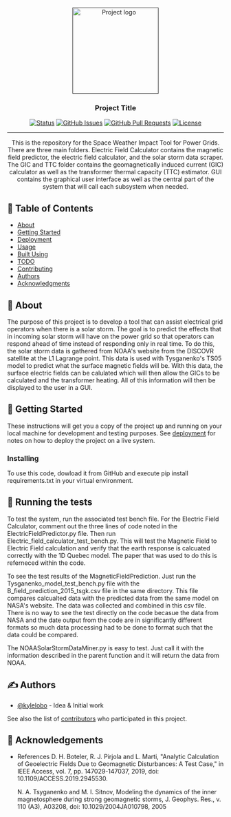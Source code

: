 <p align="center">
  <a href="" rel="noopener">
 <img width=200px height=200px src="https://i.imgur.com/6wj0hh6.jpg" alt="Project logo"></a>
</p>

<h3 align="center">Project Title</h3>

<div align="center">

[![Status](https://img.shields.io/badge/status-active-success.svg)]()
[![GitHub Issues](https://img.shields.io/github/issues/kylelobo/The-Documentation-Compendium.svg)](https://github.com/kylelobo/The-Documentation-Compendium/issues)
[![GitHub Pull Requests](https://img.shields.io/github/issues-pr/kylelobo/The-Documentation-Compendium.svg)](https://github.com/kylelobo/The-Documentation-Compendium/pulls)
[![License](https://img.shields.io/badge/license-MIT-blue.svg)](/LICENSE)

</div>

---

<p align="center"> This is the repository for the Space Weather Impact Tool for Power Grids. There are three main folders. Electric Field Calculator contains the magnetic field predictor, the electric field calculator, and the solar storm data scraper. The GIC and TTC folder contains the geomagnetically induced current (GIC) calculator as well as the transformer thermal capacity (TTC) estimator. GUI contains the graphical user interface as well as the central part of the system that will call each subsystem when needed.
    <br> 
</p>

## 📝 Table of Contents

- [About](#about)
- [Getting Started](#getting_started)
- [Deployment](#deployment)
- [Usage](#usage)
- [Built Using](#built_using)
- [TODO](../TODO.md)
- [Contributing](../CONTRIBUTING.md)
- [Authors](#authors)
- [Acknowledgments](#acknowledgement)

## 🧐 About <a name = "about"></a>

The purpose of this project is to develop a tool that can assist electrical grid operators when there is a solar storm. The goal is to predict the effects that in incoming solar storm will have on the power grid so that operators can respond ahead of time instead of responding only in real time. To do this, the solar storm data is gathered from NOAA's website from the DISCOVR satellite at the L1 Lagrange point. This data is used with Tysganenko's TS05 model to predict what the surface magnetic fields will be. With this data, the surface electric fields can be calulated which will then allow the GICs to be calculated and the transformer heating. All of this information will then be displayed to the user in a GUI.

## 🏁 Getting Started <a name = "getting_started"></a>

These instructions will get you a copy of the project up and running on your local machine for development and testing purposes. See [deployment](#deployment) for notes on how to deploy the project on a live system.


### Installing

To use this code, dowload it from GitHub and execute pip install requirements.txt in your virtual environment.


## 🔧 Running the tests <a name = "tests"></a>

To test the system, run the associated test bench file.
For the Electric Field Calculator, comment out the three lines of code noted in the ElectricFieldPredictor.py file. Then run Electric_field_calculator_test_bench.py. This will test the Magnetic Field to Electric Field calculation and verify that the earth response is calcuated correctly with the 1D Quebec model. The paper that was used to do this is referneced within the code.

To see the test results of the MagneticFieldPrediction. Just run the Tysganenko_model_test_bench.py file with the B_field_prediction_2015_tsgk.csv file in the same directory. This file compares calcualted data with the predicted data from the same model on NASA's website. The data was collected and combined in this csv file. There is no way to see the test directly on the code becasue the data from NASA and the date output from the code are in significantly different formats so much data processing had to be done to format such that the data could be compared.

The NOAASolarStormDataMiner.py is easy to test. Just call it with the information described in the parent function and it will return the data from NOAA. 


## ✍️ Authors <a name = "authors"></a>

- [@kylelobo](https://github.com/kylelobo) - Idea & Initial work

See also the list of [contributors](https://github.com/kylelobo/The-Documentation-Compendium/contributors) who participated in this project.

## 🎉 Acknowledgements <a name = "acknowledgement"></a>

- References
  D. H. Boteler, R. J. Pirjola and L. Marti, "Analytic Calculation of 
  Geoelectric Fields Due to Geomagnetic Disturbances: A Test Case," 
  in IEEE Access, vol. 7, pp. 147029-147037, 2019, doi: 10.1109/ACCESS.2019.2945530.

  N. A. Tsyganenko and M. I. Sitnov, Modeling the dynamics of the inner magnetosphere during
  strong geomagnetic storms, J. Geophys. Res., v. 110 (A3), A03208, doi: 10.1029/2004JA010798, 2005
